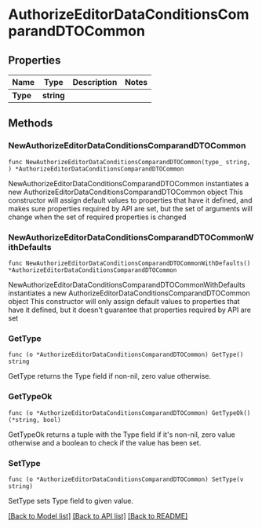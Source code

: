 # AuthorizeEditorDataConditionsComparandDTOCommon

## Properties

Name | Type | Description | Notes
------------ | ------------- | ------------- | -------------
**Type** | **string** |  | 

## Methods

### NewAuthorizeEditorDataConditionsComparandDTOCommon

`func NewAuthorizeEditorDataConditionsComparandDTOCommon(type_ string, ) *AuthorizeEditorDataConditionsComparandDTOCommon`

NewAuthorizeEditorDataConditionsComparandDTOCommon instantiates a new AuthorizeEditorDataConditionsComparandDTOCommon object
This constructor will assign default values to properties that have it defined,
and makes sure properties required by API are set, but the set of arguments
will change when the set of required properties is changed

### NewAuthorizeEditorDataConditionsComparandDTOCommonWithDefaults

`func NewAuthorizeEditorDataConditionsComparandDTOCommonWithDefaults() *AuthorizeEditorDataConditionsComparandDTOCommon`

NewAuthorizeEditorDataConditionsComparandDTOCommonWithDefaults instantiates a new AuthorizeEditorDataConditionsComparandDTOCommon object
This constructor will only assign default values to properties that have it defined,
but it doesn't guarantee that properties required by API are set

### GetType

`func (o *AuthorizeEditorDataConditionsComparandDTOCommon) GetType() string`

GetType returns the Type field if non-nil, zero value otherwise.

### GetTypeOk

`func (o *AuthorizeEditorDataConditionsComparandDTOCommon) GetTypeOk() (*string, bool)`

GetTypeOk returns a tuple with the Type field if it's non-nil, zero value otherwise
and a boolean to check if the value has been set.

### SetType

`func (o *AuthorizeEditorDataConditionsComparandDTOCommon) SetType(v string)`

SetType sets Type field to given value.



[[Back to Model list]](../README.md#documentation-for-models) [[Back to API list]](../README.md#documentation-for-api-endpoints) [[Back to README]](../README.md)


